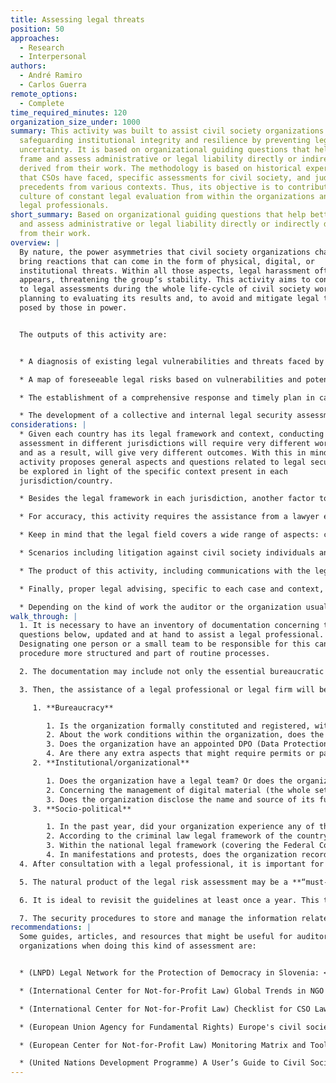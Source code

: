 ```yaml
---
title: Assessing legal threats
position: 50
approaches:
  - Research
  - Interpersonal
authors:
  - André Ramiro
  - Carlos Guerra
remote_options:
  - Complete
time_required_minutes: 120
organization_size_under: 1000
summary: This activity was built to assist civil society organizations (CSOs) in
  safeguarding institutional integrity and resilience by preventing legal
  uncertainty. It is based on organizational guiding questions that help better
  frame and assess administrative or legal liability directly or indirectly
  derived from their work. The methodology is based on historical experiences
  that CSOs have faced, specific assessments for civil society, and judicial
  precedents from various contexts. Thus, its objective is to contribute to a
  culture of constant legal evaluation from within the organizations and with
  legal professionals.
short_summary: Based on organizational guiding questions that help better frame
  and assess administrative or legal liability directly or indirectly derived
  from their work.
overview: |
  By nature, the power asymmetries that civil society organizations challenge
  bring reactions that can come in the form of physical, digital, or
  institutional threats. Within all those aspects, legal harassment often
  appears, threatening the group’s stability. This activity aims to contribute
  to legal assessments during the whole life-cycle of civil society work, from
  planning to evaluating its results and, to avoid and mitigate legal threats
  posed by those in power. 


  The outputs of this activity are:


  * A diagnosis of existing legal vulnerabilities and threats faced by the organization.

  * A map of foreseeable legal risks based on vulnerabilities and potentialities of the organization.

  * The establishment of a comprehensive response and timely plan in case of incidents involving legal threats to the organization.

  * The development of a collective and internal legal security assessment.
considerations: |
  * Given each country has its legal framework and context, conducting a legal
  assessment in different jurisdictions will require very different workflows
  and as a result, will give very different outcomes. With this in mind, the
  activity proposes general aspects and questions related to legal security to
  be explored in light of the specific context present in each
  jurisdiction/country.

  * Besides the legal framework in each jurisdiction, another factor to consider is the status of the rule of law. For instance, in some countries, regardless of the legitimate nature of CSOs and activism in general, the law is enforced discretionarily to criminalize and persecute these activities. This might result in higher levels of uncertainty but will make visible other aspects of security that should be addressed the same. Conducting more expanded threat assessment exercises would complement and help kickstart this activity.

  * For accuracy, this activity requires the assistance from a lawyer expert in the local jurisdiction to advise, especially in the legal landscape, key regulations, state of the rule of law, and enforcement related to the operations of CSOs.

  * Keep in mind that the legal field covers a wide range of aspects: criminal law, taxes, labor, etc. So, try to cover as many of them as possible.

  * Scenarios including litigation against civil society individuals and organizations also encompass sensitive political contexts, not only in less democratic regimes and dictatorships but also in “established democracies”. Political figures can be put on the spotlight because of civil society investigations, which can trigger a legal reaction of authorities for political reasons. As a result, being prepared for these situations is also part of risk assessments, including those of a legal nature. So, there is no “fault” or irresponsibility if a CSO is being sued because of its work, even though it is important to cultivate organizational awareness.

  * The product of this activity, including communications with the legal professional, will contain sensitive information that can put the organization at risk if accessed by adversaries. With this in mind, these outcomes must be sufficiently secured by digital controls (such as encryption, secure passwords, and authentication) and have their access restricted to authorized personnel only. 

  * Finally, proper legal advising, specific to each case and context, is essential. As a result, although a legal risk assessment culture has to be built within a CSO, seeking advice and legal consultation with a law professional is the basic response and expected institutional reaction when facing a legal threat. Meanwhile, CSOs can better organize themselves to give law professionals the proper informational resources.

  * Depending on the kind of work the auditor or the organization usually does, and the level of experience they have from previous experiences with legal threats and strategies, it might be possible that any of them feel the capacity to conduct parts of this activity on their own. In that case, keep in mind that many components of the regulatory framework and/or its enforcement might have changed from previous experiences, so proceed at your own risk. If possible, refer to a professional lawyer with knowledge of the different aspects covered in this activity.
walk_through: |
  1. It is necessary to have an inventory of documentation concerning the
  questions below, updated and at hand to assist a legal professional.
  Designating one person or a small team to be responsible for this can make the
  procedure more structured and part of routine processes.

  2. The documentation may include not only the essential bureaucratic material, such as statutory documents but also the initial risk assessments made by the CSO, establishing avoidable and inherent risks to the organization based on the questions below. Conversations and interviews with other partner CSOs might be helpful to give more input to this internal job, making it more complete.

  3. Then, the assistance of a legal professional or legal firm will be fundamental. The CSO will be able to comprehensively understand their legal status according to their unique jurisdiction. The duty of the legal professional is to help the organization walk through the country's legal framework, enhancing the risk assessment with legal certainty. If that is the situation, the responsible person or team within the CSO will be responsible for updating the documentation regarding the assessment and be the contact point with the legal professional. Some guiding questions for this stage are:

     1. **Bureaucracy**

        1. Is the organization formally constituted and registered, with the legal requirements in place, such as an updated statute and eventual fees and taxes duly paid?
        2. About the work conditions within the organization, does the staff have their labor rights fully guaranteed (time-off and respect for weekly working hours, and signed contract, for example)?
        3. Does the organization have an appointed DPO (Data Protection Officer)? (In case the jurisdiction requires it).
        4. Are there any extra aspects that might require permits or paid fees according to the local law (like health permits, property taxes, or activity authorizations)?
     2. **Institutional/organizational**

        1. Does the organization have a legal team? Or does the organization have institutional relationships with legal professionals focused on counseling civil society (before, during, or after a given activity or milestone)?
        2. Concerning the management of digital material (the whole set of digitized files and servers), could the leak of such material lead to damage to the honor/reputation or the propriety of someone or something (an institution, for example)?
        3. Does the organization disclose the name and source of its funding? If so, how does it happen (for example, in a specific area of the institutional website or on an annual report)? Is this disclosure necessary, or might it bring issues if done?
     3. **Socio-political**

        1. In the past year, did your organization experience any of the following: government surveillance, vandalism in its premises, judicial or administrative process or harassment, targeted cyber attacks, disinformation campaigns, or negative media reports?
        2. According to the criminal law legal framework of the country, does the organization have or once have had some activity (being a one-time action or a project, for example) that could be labeled or typified as a crime?
        3. Within the national legal framework (covering the Federal Constitution and other laws), does the organization consider the protection of CSOs work coherent and reasonable, such as their freedom of assembly and peaceful manifestation?
        4. In manifestations and protests, does the organization record its activities (by audio or video), or are usually accompanied by individuals who do that, such as journalists? 
  4. After consultation with a legal professional, it is important for all the staff of the CSO to be aware of the rules and guidelines. That can be done through an email memorandum or a personal or virtual meeting, but all the staff must be aligned and aware of the work being done.

  5. The natural product of the legal risk assessment may be a **“must-read” document with legal guidelines** for new personnel affiliated with the organization. That will keep the staff updated from the beginning, avoiding “re-work” and actual legal risks.

  6. It is ideal to revisit the guidelines at least once a year. This task can be done by the person or team responsible for it, counting on the eventual inputs of others as well, but together with a legal professional. The objective here is to adapt and re-evaluate the risk assessment according to new political and legal landscapes that are in constant change. Making it an organic part of the administrative work is central to the institutional development of the organization and accomplishment of the organization’s mission.   

  7. The security procedures to store and manage the information related to the assessment can be revised annually together with the guidelines by the responsible person or team.
recommendations: |
  Some guides, articles, and resources that might be useful for auditors and
  organizations when doing this kind of assessment are:


  * (LNPD) Legal Network for the Protection of Democracy in Slovenia: <https://pravna-mreza.si/about-us/>

  * (International Center for Not-for-Profit Law) Global Trends in NGO Law: Assessment Tools for Measuring Civil Society’s Enabling Environment: <https://www.icnl.org/wp-content/uploads/global-ngo-law_Global-Trends-Assessment-Tools_Vol-5-Iss-1.pdf>

  * (International Center for Not-for-Profit Law) Checklist for CSO Laws: [https://www.icnl.org/wp-content/uploads/Transnational_checklisten.pdf?_ga=2.31647671.800968841.1589471556-96597088.1589471556](https://www.icnl.org/wp-content/uploads/Transnational_checklisten.pdf?_ga=2.31647671.800968841.1589471556-96597088.1589471556) 

  * (European Union Agency for Fundamental Rights) Europe's civil society: still under pressure: <https://fra.europa.eu/en/publication/2022/civic-space-2022-update> 

  * (European Center for Not-for-Profit Law) Monitoring Matrix and Toolkit on Enabling Environment for Civil Society Development: <https://ecnl.org/publications/monitoring-matrix-enabling-environment-and-toolkit> 

  * (United Nations Development Programme) A User’s Guide to Civil Society Assessment: <https://www.nzaia.org.nz/uploads/1/2/3/3/12339018/2010_undp_a-users-guide-to-civil-society-assessments_en.pdf>
---
```

